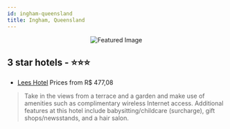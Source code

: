 ```yaml
---
id: ingham-queensland
title: Ingham, Queensland
---
```


<center><img src="https://i.travelapi.com/hotels/5000000/4970000/4966300/4966216/ba7dabe0_z.jpg" alt="Featured Image" /></center>


##  3 star hotels - ⭐️⭐️⭐️

-    [Lees Hotel](https://us.hurb.com/hotels/ingham/lees-hotel-JNP-JP251704?cmp=18055) Prices from R$ 477,08
   > Take in the views from a terrace and a garden and make use of amenities such as complimentary wireless Internet access. Additional features at this hotel include babysitting/childcare (surcharge), gift shops/newsstands, and a hair salon.
